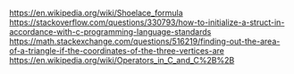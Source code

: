 https://en.wikipedia.org/wiki/Shoelace_formula
https://stackoverflow.com/questions/330793/how-to-initialize-a-struct-in-accordance-with-c-programming-language-standards
https://math.stackexchange.com/questions/516219/finding-out-the-area-of-a-triangle-if-the-coordinates-of-the-three-vertices-are
https://en.wikipedia.org/wiki/Operators_in_C_and_C%2B%2B


